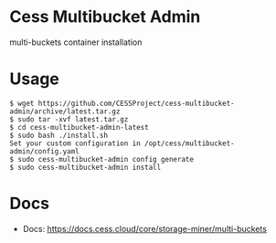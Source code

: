 # Cess Multibucket Admin
multi-buckets container installation

# Usage
```
$ wget https://github.com/CESSProject/cess-multibucket-admin/archive/latest.tar.gz
$ sudo tar -xvf latest.tar.gz
$ cd cess-multibucket-admin-latest
$ sudo bash ./install.sh
Set your custom configuration in /opt/cess/multibucket-admin/config.yaml
$ sudo cess-multibucket-admin config generate
$ sudo cess-multibucket-admin install 
```

# Docs

- Docs: https://docs.cess.cloud/core/storage-miner/multi-buckets